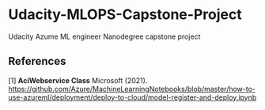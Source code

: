 # Udacity-MLOPS-Capstone-Project
Udacity Azume ML engineer Nanodegree capstone project


## References
<a id="1">[1]</a> 
**AciWebservice Class** Microsoft (2021). 
https://github.com/Azure/MachineLearningNotebooks/blob/master/how-to-use-azureml/deployment/deploy-to-cloud/model-register-and-deploy.ipynb
